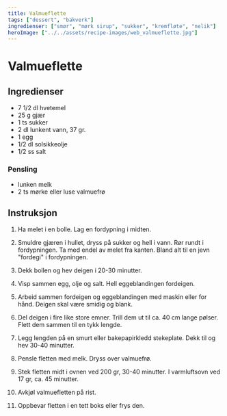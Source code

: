 ```yaml
---
title: Valmueflette
tags: ["dessert", "bakverk"]
ingredienser: ["smør", "mørk sirup", "sukker", "kremfløte", "nelik"]
heroImage: ["../../assets/recipe-images/web_valmueflette.jpg"]
---
```


# Valmueflette

## Ingredienser

- 7 1/2 dl hvetemel
- 25 g gjær
- 1 ts sukker
- 2 dl lunkent vann, 37 gr.
- 1 egg
- 1/2 dl solsikkeolje
- 1/2 ss salt

### Pensling

- lunken melk
- 2 ts mørke eller luse valmuefrø

## Instruksjon

1. Ha melet i en bolle. Lag en fordypning i midten.

2. Smuldre gjæren i hullet, dryss på sukker og hell i vann. Rør rundt i fordypningen. Ta med endel av melet fra kanten. Bland alt til en jevn "fordegi" i fordypningen.

3. Dekk bollen og hev deigen i 20-30 minutter.

4. Visp sammen egg, olje og salt. Hell eggeblandingen fordeigen.

5. Arbeid sammen fordeigen og eggeblandingen med maskin eller for hånd. Deigen skal være smidig og blank.

6. Del deigen i fire like store emner. Trill dem ut til ca. 40 cm lange pølser. Flett dem sammen til en tykk lengde.

7. Legg lengden på en smurt eller bakepapirkledd stekeplate. Dekk til og hev 30-40 minutter.

8. Pensle fletten med melk. Dryss over valmuefrø.

9. Stek fletten midt i ovnen ved 200 gr, 30-40 minutter. I varmluftsovn ved 17 gr, ca. 45 minutter.

10. Avkjøl valmuefletten på rist.

11. Oppbevar fletten i en tett boks eller frys den.
